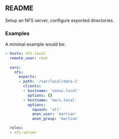 ## README

Setup an NFS server, configure exported directories.

### Examples

A minimal example would be:
```yaml
- hosts: nfs.local 
  remote_user: root
  
  vars:     
    nfs:
      exports:
      - path: '/var/local/data-1'
        clients:
        - hostname: 'venus.local'
          options: {}
        - hostname: 'mars.local'
          options:
            squash: 'all'
            anon_user: 'martian'
            anon_group: 'martian'

  roles:
  - nfs-server
```
